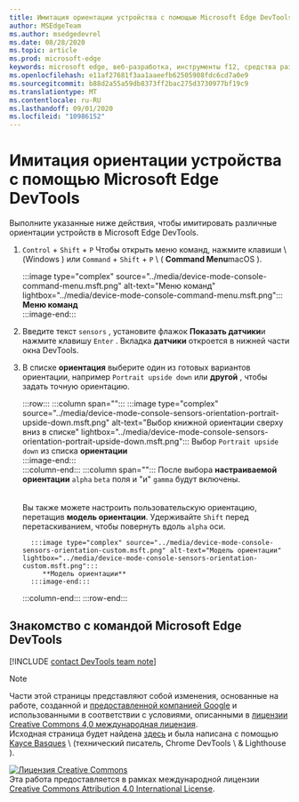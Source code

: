 ```yaml
---
title: Имитация ориентации устройства с помощью Microsoft Edge DevTools
author: MSEdgeTeam
ms.author: msedgedevrel
ms.date: 08/28/2020
ms.topic: article
ms.prod: microsoft-edge
keywords: microsoft edge, веб-разработка, инструменты f12, средства разработчика
ms.openlocfilehash: e11af27681f3aa1aaeefb62505908fdc6cd7a0e9
ms.sourcegitcommit: b88d2a55a59db8373ff2bac275d3730977bf19c9
ms.translationtype: MT
ms.contentlocale: ru-RU
ms.lasthandoff: 09/01/2020
ms.locfileid: "10986152"
---
```

<!-- Copyright Kayce Basques 

   Licensed under the Apache License, Version 2.0 (the "License");
   you may not use this file except in compliance with the License.
   You may obtain a copy of the License at

       https://www.apache.org/licenses/LICENSE-2.0

   Unless required by applicable law or agreed to in writing, software
   distributed under the License is distributed on an "AS IS" BASIS,
   WITHOUT WARRANTIES OR CONDITIONS OF ANY KIND, either express or implied.
   See the License for the specific language governing permissions and
   limitations under the License.  -->

# Имитация ориентации устройства с помощью Microsoft Edge DevTools  

Выполните указанные ниже действия, чтобы имитировать различные ориентации устройств в Microsoft Edge DevTools.  

<!--todo: update device orientation section when available -->  

1.  `Control` + `Shift` + `P` Чтобы открыть меню команд, нажмите клавиши \ (Windows \) или `Command` + `Shift` + `P` \ ( **Command Menu**macOS \).  
    
    :::image type="complex" source="../media/device-mode-console-command-menu.msft.png" alt-text="Меню команд" lightbox="../media/device-mode-console-command-menu.msft.png":::
       **Меню команд**  
    :::image-end:::  
    
1.  Введите текст `sensors` , установите флажок **Показать датчики**и нажмите клавишу `Enter` .  Вкладка **датчики** откроется в нижней части окна DevTools.  
1.  В списке **ориентация** выберите один из готовых вариантов ориентации, например `Portrait upside down` или **другой** , чтобы задать точную ориентацию.  
    
    :::row:::
       :::column span="":::
          :::image type="complex" source="../media/device-mode-console-sensors-orientation-portrait-upside-down.msft.png" alt-text="Выбор книжной ориентации сверху вниз в списке" lightbox="../media/device-mode-console-sensors-orientation-portrait-upside-down.msft.png":::
             Выбор `Portrait upside down` из списка **ориентации**  
          :::image-end:::  
       :::column-end:::
       :::column span="":::
          После выбора **настраиваемой ориентации** `alpha` `beta` поля и "и" `gamma` будут включены.  
          <!--See [Alpha][alpha], [Beta][beta], and [Gamma][gamma] to understand how each axis works.  -->  
          <!--todo: update links to alpha, beta, and gamma section when available -->  
          Вы также можете настроить пользовательскую ориентацию, перетащив **модель ориентации**.  Удерживайте `Shift` перед перетаскиванием, чтобы повернуть вдоль `alpha` оси.  
          
          :::image type="complex" source="../media/device-mode-console-sensors-orientation-custom.msft.png" alt-text="Модель ориентации" lightbox="../media/device-mode-console-sensors-orientation-custom.msft.png":::
             **Модель ориентации**  
          :::image-end:::  
       :::column-end:::
    :::row-end:::
    
## Знакомство с командой Microsoft Edge DevTools  

[!INCLUDE [contact DevTools team note](../includes/contact-devtools-team-note.md)]  

<!-- links -->  

<!--[WebFundamentasNativeHardwareDeviceOrientationIndex]: /web/fundamentals/native-hardware/device-orientation/index "Device Orientation & Motion"  -->  
<!--[WebFundamentasNativeHardwareDeviceOrientationIndexAlpha]: /web/fundamentals/native-hardware/device-orientation/index#alpha "Alpha - Device Orientation & Motion"  -->  
<!--[WebFundamentasNativeHardwareDeviceOrientationIndexBeta]: /web/fundamentals/native-hardware/device-orientation/index#beta "Beta - Device Orientation & Motion"  -->  
<!--[WebFundamentasNativeHardwareDeviceOrientationIndexGamma]: /web/fundamentals/native-hardware/device-orientation/index#gamma "Gamma - Device Orientation & Motion"  -->  

> [!NOTE]
> Части этой страницы представляют собой изменения, основанные на работе, созданной и [предоставленной компанией Google][GoogleSitePolicies] и использованными в соответствии с условиями, описанными в [лицензии Creative Commons 4,0 международная лицензия][CCA4IL].  
> Исходная страница будет найдена [здесь](https://developers.google.com/web/tools/chrome-devtools/device-mode/orientation) и была написана с помощью [Kayce Basques][KayceBasques] \ (технический писатель, Chrome DevTools \ & Lighthouse \).  

[![Лицензия Creative Commons][CCby4Image]][CCA4IL]  
Эта работа предоставляется в рамках международной лицензии [Creative Commons Attribution 4.0 International License][CCA4IL].  

[CCA4IL]: https://creativecommons.org/licenses/by/4.0  
[CCby4Image]: https://i.creativecommons.org/l/by/4.0/88x31.png  
[GoogleSitePolicies]: https://developers.google.com/terms/site-policies  
[KayceBasques]: https://developers.google.com/web/resources/contributors/kaycebasques  
